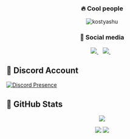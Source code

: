 <h3 align="center">🔥 Cool people </h3>
<p align='center'>
<img src="https://komarev.com/ghpvc/?username=kostyaaaaa&label=Ziyaretçi%20Sayısı&color=blueviolet&style=for-the-badge" alt="kostyashu"/>
</p>
<h3 align="center">🌟 Social media </h3>
<p align='center'>
<a href="https://discord.gg/1902">
<img src= "https://img.shields.io/badge/Discord%20-7289DA.svg?&amp;style=for-the-badge&amp;logo=discord&amp;logoColor=white"/> </a>&nbsp;&nbsp;
<a href="https://github.com/kostyashu">
<img src= "https://img.shields.io/badge/Github%20-171515.svg?&amp;style=for-the-badge&amp;logo=github&amp;logoColor=white"/> </a>&nbsp;&nbsp;
</p>

## 🐉 Discord Account
[![Discord Presence](https://lanyard-profile-readme.vercel.app/api/1000558549811871875?hideDiscrim=true)](https://discord.com/users/1000558549811871875)

## 🍷 GitHub Stats
<p align = 'center'>
    <img src='https://github-readme-streak-stats.herokuapp.com/?user=kostyashu&theme=gotham&hide_border=true'>
</p>
<p align = 'center'>
    <img src='https://github-readme-stats.vercel.app/api?username=kostyashu&count_private=true&include_all_commits=true&show_icons=true&theme=gotham&hide_border=true&line_height=27'/>
    <img src='https://github-readme-stats.vercel.app/api/top-langs/?username=kostyashu&show_icons=true&hide=php,html,typescript,css,markdown,python&theme=gotham&line_height=27&hide_border=true'/>
</p>
